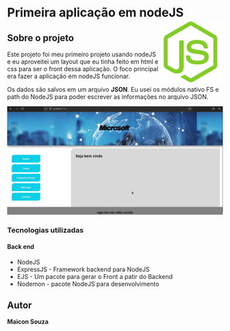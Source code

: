 <h1>
	Primeira aplicação em nodeJS
	<img 
		align="right"
		width="150"
        src="https://raw.githubusercontent.com/devicons/devicon/master/icons/nodejs/nodejs-original.svg" 
	/>
</h1>

<h2>Sobre o projeto</h2>

<p>
    Este projeto foi meu primeiro projeto usando nodeJS e eu aproveitei um layout que eu tinha feito em html e css para ser o front dessa aplicação. O foco principal era fazer a aplicação em nodeJS funcionar.
</p>
<p>
    Os dados são salvos em um arquivo <strong>JSON</strong>. Eu usei os módulos nativo FS e path do NodeJS para poder escrever as informações no arquivo JSON.
</p>
<img 
    src="https://raw.githubusercontent.com/maiconDeSouza/assets/master/primeiro-projeto-nodejs-express-ejs/rodando.gif"
/>

<h3>Tecnologias utilizadas</h3>
<h4>Back end</h4>
<ul>
	<li>NodeJS</li>
	<li>ExpressJS - Framework backend para NodeJS</li>
	<li>EJS - Um pacote para gerar o Front a patir do Backend</li>
	<li>Nodemon - pacote NodeJS para desenvolvimento</li>
</ul>

<h2>Autor</h2>
<strong>Maicon Souza</strong>